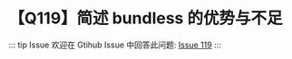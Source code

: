# 【Q119】简述 bundless 的优势与不足


::: tip Issue
欢迎在 Gtihub Issue 中回答此问题: [Issue 119](https://github.com/kangyana/daily-question/issues/119)
:::


